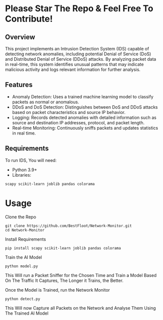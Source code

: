 # Please Star The Repo & Feel Free To Contribute!

## Overview
This project implements an Intrusion Detection System (IDS) capable of detecting network anomalies, including potential Denial of Service (DoS) and Distributed Denial of Service (DDoS) attacks. By analyzing packet data in real-time, this system identifies unusual patterns that may indicate malicious activity and logs relevant information for further analysis.

## Features
 - Anomaly Detection: Uses a trained machine learning model to classify packets as normal or anomalous.
 - DDoS and DoS Detection: Distinguishes between DoS and DDoS attacks based on packet characteristics and source IP behavior.
 - Logging: Records detected anomalies with detailed information such as source and destination IP addresses, protocol, and packet length.
 - Real-time Monitoring: Continuously sniffs packets and updates statistics in real time.

## Requirements
To run IDS, You will need:
 - Python 3.9+
 - Libraries:
  ```
  scapy scikit-learn joblib pandas colorama
  ```

# Usage
Clone the Repo
```
git clone https://github.com/BestFloot/Network-Monitor.git
cd Network-Monitor
```
Install Requirements
```
pip install scapy scikit-learn joblib pandas colorama
```
Train the AI Model
```
python model.py
```
This Will run a Packet Sniffer for the Chosen Time and Train a Model Based On The Traffic It Captures, The Longer it Trains, the Better.

Once the Model is Trained, run the Network Monitor
```
python detect.py
```
This Will now Capture all Packets on the Network and Analyse Them Using The Trained AI Model
